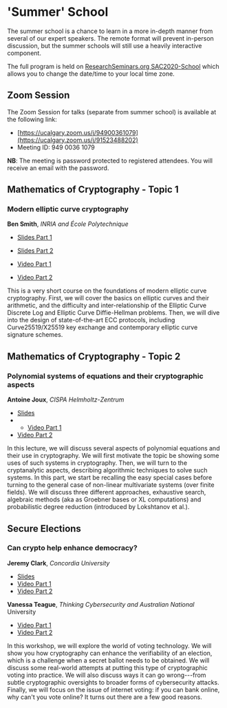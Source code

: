 # 'Summer' School

The summer school is a chance to learn in a more in-depth manner from several of our expert speakers. The remote format will prevent in-person discussion, but the summer schools will still use a heavily interactive component.

The full program is held on [ResearchSeminars.org SAC2020-School](https://researchseminars.org/seminar/SAC2020-School) which allows you to change the date/time to your local time zone.

## Zoom Session

The Zoom Session for talks (separate from summer school) is available at the following link:

* [https://ucalgary.zoom.us/j/94900361079](https://ucalgary.zoom.us/j/91523488202)
* Meeting ID: 949 0036 1079

**NB**: The meeting is password protected to registered attendees. You will receive an email with the password.


## Mathematics of Cryptography - Topic 1

### Modern elliptic curve cryptography

**Ben Smith**,  *INRIA and École Polytechnique*

* [Slides Part 1](\files\slides\SAC-Summer-Smith-ECC-1.pdf)
* [Slides Part 2](\files\slides\SAC-Summer-Smith-ECC-2.pdf)

* [Video Part 1](https://www.youtube.com/watch?v=0Vm31gijGvg)
* [Video Part 2](https://www.youtube.com/watch?v=WF3MvCYCYBk)

This is a very short course on the foundations of modern elliptic curve
cryptography.  First, we will cover the basics on elliptic curves and
their arithmetic, and the difficulty and inter-relationship of the
Elliptic Curve Discrete Log and Elliptic Curve Diffie-Hellman problems.
Then, we will dive into the design of state-of-the-art ECC protocols,
including Curve25519/X25519 key exchange and contemporary elliptic curve
signature schemes.

## Mathematics of Cryptography - Topic 2

### Polynomial systems of equations and their cryptographic aspects

**Antoine Joux**,  *CISPA Helmholtz-Zentrum*

* [Slides](\files\slides\SAC-Summer-Joux.pdf)
* * [Video Part 1](https://www.youtube.com/watch?v=7Lq2sv-It4w)
* [Video Part 2](https://www.youtube.com/watch?v=V2U_gAjHvGc)

In this lecture, we will discuss several aspects of polynomial equations and their use in cryptography. We will first motivate the topic be showing some uses of such systems in cryptography. Then, we will turn to the cryptanalytic aspects, describing algorithmic techniques to solve such systems. In this part, we start be recalling the easy special cases before turning to the general case of non-linear multivariate systems (over finite fields). We will discuss three different approaches, exhaustive search, algebraic methods (aka as Groebner bases or XL computations) and probabilistic degree reduction (introduced by Lokshtanov et al.).

## Secure Elections

### Can crypto help enhance democracy?

**Jeremy Clark**, *Concordia University*

* [Slides](\files\slides\SAC-Summer-Clark-1.pdf)
* [Video Part 1](https://www.youtube.com/watch?v=ENyplEGhgZ0)
* [Video Part 2](https://www.youtube.com/watch?v=YdpzMD2tK-s)

**Vanessa Teague**,  *Thinking Cybersecurity and Australian National* University 

* [Video Part 1](https://www.youtube.com/watch?v=eYmd_JQ6pSk)
* [Video Part 2](https://www.youtube.com/watch?v=2dJ97CvxoK8)

In this workshop, we will explore the world of voting technology. We will show you how cryptography can enhance the verifiability of an election, which is a challenge when a secret ballot needs to be obtained. We will discuss some real-world attempts at putting this type of cryptographic voting into practice. We will also discuss ways it can go wrong---from subtle cryptographic oversights to broader forms of cybersecurity attacks. Finally, we will focus on the issue of internet voting: if you can bank online, why can't you vote online? It turns out there are a few good reasons.

